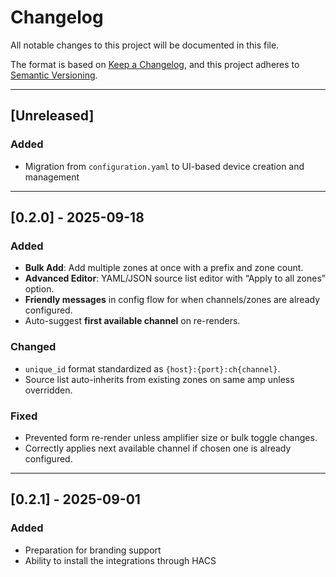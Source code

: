 # Changelog
All notable changes to this project will be documented in this file.

The format is based on [Keep a Changelog](https://keepachangelog.com/en/1.1.0/),
and this project adheres to [Semantic Versioning](https://semver.org/spec/v2.0.0.html).

---

## [Unreleased]
### Added
- Migration from `configuration.yaml` to UI-based device creation and management

---

## [0.2.0] - 2025-09-18
### Added
- **Bulk Add**: Add multiple zones at once with a prefix and zone count.
- **Advanced Editor**: YAML/JSON source list editor with “Apply to all zones” option.
- **Friendly messages** in config flow for when channels/zones are already configured.
- Auto-suggest **first available channel** on re-renders.

### Changed
- `unique_id` format standardized as `{host}:{port}:ch{channel}`.
- Source list auto-inherits from existing zones on same amp unless overridden.

### Fixed
- Prevented form re-render unless amplifier size or bulk toggle changes.
- Correctly applies next available channel if chosen one is already configured.

---

## [0.2.1] - 2025-09-01
### Added
- Preparation for branding support
- Ability to install the integrations through HACS
